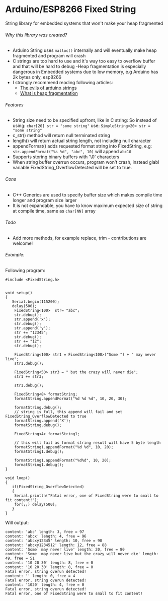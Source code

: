 # Arduino/ESP8266 Fixed String

String library for embedded systems that won't make your heap fragmented

###### Why this library was created?

 - Arduino String uses `malloc()` internally and will eventually make heap fragmented and program will crash
 - C strings are too hard to use and it's way too easy to overflow buffer and that will be hard to debug
 -Heap fragmentation is especially dangerous in Embedded systems due to low memory, e.g Arduino has 2k bytes only, esp8266
 - I strongly recommend reading following articles:
   - [The evils of arduino strings](https://hackingmajenkoblog.wordpress.com/2016/02/04/the-evils-of-arduino-strings/)
   - [What is heap fragmentation](http://blog.quasardb.net/what-is-heap-fragmentation/)
###### Features
  - String size need to be specified upfront, like in C string:
    So instead of using:
    `char[20] str = "some string"`
    use:
    `SimpleString<20> str = "some string"`
  - c_str() method will return null terminated string
  - length() will return actual string length, not including null character
  - appendFormat() adds requested format string into FixedString, e.g: `str.appendFormat("%s %d", "abc", 10)` will append `abc10`
  - Supports storing binary buffers with '\0' characters
  - When string buffer overrun occurs, program won't crash, instead glabl variable FixedString_OverflowDetected will be set to true.
###### Cons
  - C++ Generics are used to specify buffer size which makes compile time longer and program size larger
  - It is not expandable, you have to know maximum expected size of string at compile time, same as `char[NN]` array
###### Todo
  - Add more methods, for example replace, trim - contributions are welcome!

###### Example:
 
 Following program:
 
```
#include <FixedString.h>


void setup() 
{
   Serial.begin(115200);   
   delay(500);
    FixedString<100>  str= "abc";
    str.debug();
    str.append('x');
    str.debug();
    str.append('y');
    str += "12345";
    str.debug();
    str += "12";
    str.debug();

    FixedString<100> str1 = FixedString<100>("Some ") + " may never live";
    str1.debug();

    FixedString<50> str3 = " but the crazy will never die";
    str1 += str3;

    str1.debug();

    FixedString<8> formatString;
    formatString.appendFormat("%d %d %d", 10, 20, 30);
    
    formatString.debug();
    // string is full, this append will fail and set FixedString_OverflowDetected to true
    formatString.append('X'); 
    formatString.debug();

    FixedString<4> formatString1;

    // this will fail as format string result will have 5 byte length
    formatString1.appendFormat("%d %d", 10, 20);
    formatString1.debug();

    formatString1.appendFormat("%d%d", 10, 20);
    formatString1.debug();
}

void loop() 
{
   if(FixedString_OverflowDetected)
   {
    Serial.println("Fatal error, one of FixedString were to small to fit content!");
    for(;;) delay(500);
   }  
}
```
Will output:
```
content: 'abc' length: 3, free = 97
content: 'abcx' length: 4, free = 96
content: 'abcxy12345' length: 10, free = 90
content: 'abcxy1234512' length: 12, free = 88
content: 'Some  may never live' length: 20, free = 80
content: 'Some  may never live but the crazy will never die' length: 49, free = 51
content: '10 20 30' length: 8, free = 0
content: '10 20 30' length: 8, free = 0
Fatal error, string overun detected!
content: '' length: 0, free = 4
Fatal error, string overun detected!
content: '1020' length: 4, free = 0
Fatal error, string overun detected!
Fatal error, one of FixedString were to small to fit content!

```
